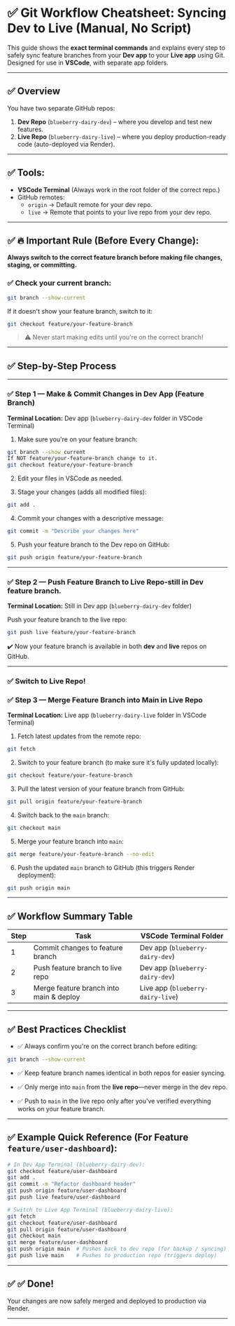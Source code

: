 # ✅ Git Workflow Cheatsheet: Syncing Dev to Live (Manual, No Script)

This guide shows the **exact terminal commands** and explains every step to safely sync feature branches from your **Dev app** to your **Live app** using Git.  
Designed for use in **VSCode**, with separate app folders.

---

## ✅ Overview

You have two separate GitHub repos:

1. **Dev Repo** (`blueberry-dairy-dev`) – where you develop and test new features.
2. **Live Repo** (`blueberry-dairy-live`) – where you deploy production-ready code (auto-deployed via Render).

---

## ✅ Tools:

- **VSCode Terminal** (Always work in the root folder of the correct repo.)
- GitHub remotes:
  - `origin` → Default remote for your dev repo.
  - `live` → Remote that points to your live repo from your dev repo.

---

## ✅ 🔥 Important Rule (Before Every Change):

**Always switch to the correct feature branch before making file changes, staging, or committing.**

### ✅ Check your current branch:

```bash
git branch --show-current
```

If it doesn't show your feature branch, switch to it:

```bash
git checkout feature/your-feature-branch
```

> ⚠️ Never start making edits until you're on the correct branch!

---

## ✅ Step-by-Step Process

---

### ✅ Step 1 — Make & Commit Changes in Dev App (Feature Branch)

**Terminal Location:** Dev app (`blueberry-dairy-dev` folder in VSCode Terminal)

1. Make sure you're on your feature branch:

```bash
git branch --show current
If NOT feature/your-feature-branch change to it.
git checkout feature/your-feature-branch
```

2. Edit your files in VSCode as needed.

3. Stage your changes (adds all modified files):

```bash
git add .
```

4. Commit your changes with a descriptive message:

```bash
git commit -m "Describe your changes here"
```

5. Push your feature branch to the Dev repo on GitHub:

```bash
git push origin feature/your-feature-branch
```

---

### ✅ Step 2 — Push Feature Branch to Live Repo-still in Dev feature branch.

**Terminal Location:** Still in Dev app (`blueberry-dairy-dev` folder)

Push your feature branch to the live repo:

```bash
git push live feature/your-feature-branch
```

✔️ Now your feature branch is available in both **dev** and **live** repos on GitHub.

---

### ✅ Switch to Live Repo!

### ✅ Step 3 — Merge Feature Branch into Main in Live Repo

**Terminal Location:** Live app (`blueberry-dairy-live` folder in VSCode Terminal)

1. Fetch latest updates from the remote repo:

```bash
git fetch
```

2. Switch to your feature branch (to make sure it's fully updated locally):

```bash
git checkout feature/your-feature-branch
```

3. Pull the latest version of your feature branch from GitHub:

```bash
git pull origin feature/your-feature-branch
```

4. Switch back to the `main` branch:

```bash
git checkout main
```

5. Merge your feature branch into `main`:

```bash
git merge feature/your-feature-branch --no-edit

```

6. Push the updated `main` branch to GitHub (this triggers Render deployment):

```bash
git push origin main
```

---

## ✅ Workflow Summary Table

| Step | Task                                    | VSCode Terminal Folder            |
| ---- | --------------------------------------- | --------------------------------- |
| 1    | Commit changes to feature branch        | Dev app (`blueberry-dairy-dev`)   |
| 2    | Push feature branch to live repo        | Dev app (`blueberry-dairy-dev`)   |
| 3    | Merge feature branch into main & deploy | Live app (`blueberry-dairy-live`) |

---

## ✅ Best Practices Checklist

- ✅ Always confirm you're on the correct branch before editing:

```bash
git branch --show-current
```

- ✅ Keep feature branch names identical in both repos for easier syncing.

- ✅ Only merge into `main` from the **live repo**—never merge in the dev repo.

- ✅ Push to `main` in the live repo only after you've verified everything works on your feature branch.

---

## ✅ Example Quick Reference (For Feature `feature/user-dashboard`):

```bash
# In Dev App Terminal (blueberry-dairy-dev):
git checkout feature/user-dashboard
git add .
git commit -m "Refactor dashboard header"
git push origin feature/user-dashboard
git push live feature/user-dashboard

# Switch to Live App Terminal (blueberry-dairy-live):
git fetch
git checkout feature/user-dashboard
git pull origin feature/user-dashboard
git checkout main
git merge feature/user-dashboard
git push origin main  # Pushes back to dev repo (for backup / syncing)
git push live main    # Pushes to production repo (triggers deploy)

```

---

## ✅ ✅ Done!

Your changes are now safely merged and deployed to production via Render.

---
